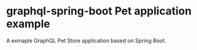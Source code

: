 # graphql-spring-boot Pet application example
A exmaple GraphQL Pet Store application based on Spring Boot.

